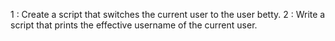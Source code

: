 1 : Create a script that switches the current user to the user betty.
2 : Write a script that prints the effective username of the current user.
